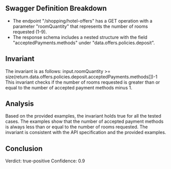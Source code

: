 ## Swagger Definition Breakdown
- The endpoint "/shopping/hotel-offers" has a GET operation with a parameter "roomQuantity" that represents the number of rooms requested (1-9).
- The response schema includes a nested structure with the field "acceptedPayments.methods" under "data.offers.policies.deposit".

## Invariant
The invariant is as follows:
input.roomQuantity >= size(return.data.offers.policies.deposit.acceptedPayments.methods[])-1
This invariant checks if the number of rooms requested is greater than or equal to the number of accepted payment methods minus 1.

## Analysis
Based on the provided examples, the invariant holds true for all the tested cases. The examples show that the number of accepted payment methods is always less than or equal to the number of rooms requested. The invariant is consistent with the API specification and the provided examples.

## Conclusion
Verdict: true-positive
Confidence: 0.9
